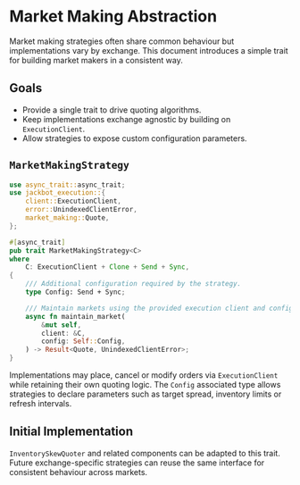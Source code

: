 # Market Making Abstraction

Market making strategies often share common behaviour but implementations vary by exchange. This document introduces a simple trait for building market makers in a consistent way.

## Goals
- Provide a single trait to drive quoting algorithms.
- Keep implementations exchange agnostic by building on `ExecutionClient`.
- Allow strategies to expose custom configuration parameters.

## `MarketMakingStrategy`
```rust
use async_trait::async_trait;
use jackbot_execution::{
    client::ExecutionClient,
    error::UnindexedClientError,
    market_making::Quote,
};

#[async_trait]
pub trait MarketMakingStrategy<C>
where
    C: ExecutionClient + Clone + Send + Sync,
{
    /// Additional configuration required by the strategy.
    type Config: Send + Sync;

    /// Maintain markets using the provided execution client and configuration.
    async fn maintain_market(
        &mut self,
        client: &C,
        config: Self::Config,
    ) -> Result<Quote, UnindexedClientError>;
}
```

Implementations may place, cancel or modify orders via `ExecutionClient` while retaining their own quoting logic. The `Config` associated type allows strategies to declare parameters such as target spread, inventory limits or refresh intervals.

## Initial Implementation
`InventorySkewQuoter` and related components can be adapted to this trait. Future exchange-specific strategies can reuse the same interface for consistent behaviour across markets.
